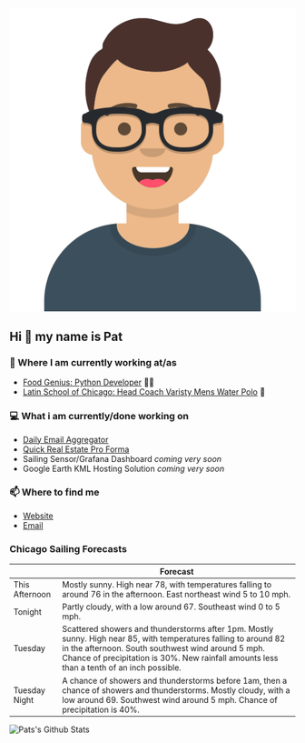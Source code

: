 [![Social banner for p-j-falconer](https://raw.githubusercontent.com/P-J-FALCONER/P-J-FALCONER/master/assets/avataaars.svg)](https://patfalconer.com/)
## Hi :wave: my name is Pat

### 💼 Where I am currently working at/as
- [Food Genius: Python Developer](https://getfoodgenius.com/) 🍔🐍
- [Latin School of Chicago: Head Coach Varisty Mens Water Polo](https://www.latinschool.org/) 🤽


### 💻 What i am currently/done working on
 - [Daily Email Aggregator](https://github.com/P-J-FALCONER/dott_daily_mail)
 - [Quick Real Estate Pro Forma](https://github.com/P-J-FALCONER/henry)
 - Sailing Sensor/Grafana Dashboard *coming very soon*
 - Google Earth KML Hosting Solution *coming very soon*

### 📫 Where to find me
 - [Website](https://patfalconer.com/)
 - [Email](mailto:patrick.j.falconer@gmail.com)


### Chicago Sailing Forecasts
|   | Forecast  |
|---|---|
| This Afternoon | Mostly sunny. High near 78, with temperatures falling to around 76 in the afternoon. East northeast wind 5 to 10 mph. |
| Tonight | Partly cloudy, with a low around 67. Southeast wind 0 to 5 mph. |
| Tuesday | Scattered showers and thunderstorms after 1pm. Mostly sunny. High near 85, with temperatures falling to around 82 in the afternoon. South southwest wind around 5 mph. Chance of precipitation is 30%. New rainfall amounts less than a tenth of an inch possible. |
| Tuesday Night | A chance of showers and thunderstorms before 1am, then a chance of showers and thunderstorms. Mostly cloudy, with a low around 69. Southwest wind around 5 mph. Chance of precipitation is 40%. |

![Pats's Github Stats](https://github-readme-stats.vercel.app/api?username=p-j-falconer&show_icons=true&theme=radical)
